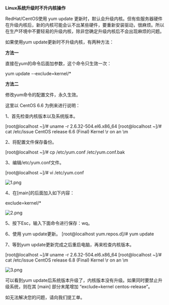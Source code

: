 **Linux系统升级时不升内核操作**

RedHat/CentOS使用 yum update 更新时，默认会升级内核。但有些服务器硬件在升级内核后，新的内核可能会认不出某些硬件，要重新安装驱动，很麻烦。所以在生产环境中不要轻易的升级内核，除非您确定升级内核后不会出现麻烦的问题。

如果使用yum update更新时不升级内核，有两种方法：

**方法一**

直接在yum的命令后面加参数，这个命令只生效一次：

yum update --exclude=kernel/*

**方法二**

修改yum命令的配置文件，永久生效。

这里以 CentOS 6.6 为例来进行说明：

1、首先检查内核版本以及系统版本。

[root@localhost ~]/# uname -r 2.6.32-504.el6.x86_64 [root@localhost ~]/# cat /etc/issue CentOS release 6.6 (Final) Kernel \r on an \m

2、将配置文件保存备份。

[root@localhost ~]/# cp /etc/yum.conf /etc/yum.conf.bak

3、编辑/etc/yum.conf文件。

[root@localhost ~]/# vi /etc/yum.conf

![1.png](https://img1.jcloudcs.com/cms/f8d30982-bc32-4a06-917b-0fd34c4df67920171123114056.png)

4、在[main]的后面加入如下内容：

exclude=kernel/*

![2.png](https://img1.jcloudcs.com/cms/7b448f77-adba-4e40-ab94-73633fe8952720171123114229.png)

5、按下Esc，输入下面命令进行保存：wq。

6、使用 yum update更新。
[root@localhost yum.repos.d]/# yum update

7、等到yum update更新完成之后重启电脑，再来检查内核版本。

[root@localhost ~]/# uname -r 2.6.32-504.el6.x86_64 [root@localhost ~]/# cat /etc/issue CentOS release 6.8 (Final) Kernel \r on an \m

![3.png](https://img1.jcloudcs.com/cms/d687261d-3a57-4b46-a472-448368de7fa120171123114356.png)

可以看到yum update后系统版本升级了，内核版本没有升级。如果同时要禁止升级系统，则在其 [main] 部分末尾增加 “exclude=kernel centos-release”。

如无法解决您的问题，请向我们提工单。